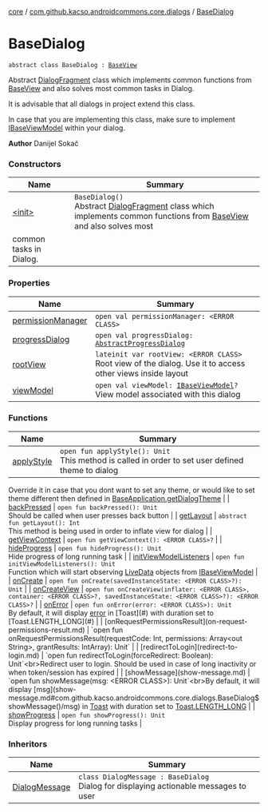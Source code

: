 [core](../../index.md) / [com.github.kacso.androidcommons.core.dialogs](../index.md) / [BaseDialog](.)

# BaseDialog

`abstract class BaseDialog : `[`BaseView`](../../com.github.kacso.androidcommons.core.views/-base-view/index.md)

Abstract [DialogFragment](#) class which implements common functions from [BaseView](../../com.github.kacso.androidcommons.core.views/-base-view/index.md) and also solves most
common tasks in Dialog.

It is advisable that all dialogs in project extend this class.

In case that you are implementing this class, make sure to implement [IBaseViewModel](../../com.github.kacso.androidcommons.core.mvvm.viewmodels/-i-base-view-model/index.md) within your dialog.

**Author**
Danijel Sokač

### Constructors

| Name | Summary |
|---|---|
| [&lt;init&gt;](-init-.md) | `BaseDialog()`<br>Abstract [DialogFragment](#) class which implements common functions from [BaseView](../../com.github.kacso.androidcommons.core.views/-base-view/index.md) and also solves most
common tasks in Dialog. |

### Properties

| Name | Summary |
|---|---|
| [permissionManager](permission-manager.md) | `open val permissionManager: <ERROR CLASS>` |
| [progressDialog](progress-dialog.md) | `open val progressDialog: `[`AbstractProgressDialog`](../-abstract-progress-dialog/index.md) |
| [rootView](root-view.md) | `lateinit var rootView: <ERROR CLASS>`<br>Root view of the dialog. Use it to access other views inside layout |
| [viewModel](view-model.md) | `open val viewModel: `[`IBaseViewModel`](../../com.github.kacso.androidcommons.core.mvvm.viewmodels/-i-base-view-model/index.md)`?`<br>View model associated with this dialog |

### Functions

| Name | Summary |
|---|---|
| [applyStyle](apply-style.md) | `open fun applyStyle(): Unit`<br>This method is called in order to set user defined theme to dialog
Override it in case that you dont want to set any theme, or would like to set
theme different then defined in [BaseApplication.getDialogTheme](../../com.github.kacso.androidcommons.core/-base-application/get-dialog-theme.md) |
| [backPressed](back-pressed.md) | `open fun backPressed(): Unit`<br>Should be called when user presses back button |
| [getLayout](get-layout.md) | `abstract fun getLayout(): Int`<br>This method is being used in order to inflate view for dialog |
| [getViewContext](get-view-context.md) | `open fun getViewContext(): <ERROR CLASS>?` |
| [hideProgress](hide-progress.md) | `open fun hideProgress(): Unit`<br>Hide progress of long running task |
| [initViewModelListeners](init-view-model-listeners.md) | `open fun initViewModelListeners(): Unit`<br>Function which will start observing [LiveData](#) objects from [IBaseViewModel](../../com.github.kacso.androidcommons.core.mvvm.viewmodels/-i-base-view-model/index.md) |
| [onCreate](on-create.md) | `open fun onCreate(savedInstanceState: <ERROR CLASS>?): Unit` |
| [onCreateView](on-create-view.md) | `open fun onCreateView(inflater: <ERROR CLASS>, container: <ERROR CLASS>?, savedInstanceState: <ERROR CLASS>?): <ERROR CLASS>?` |
| [onError](on-error.md) | `open fun onError(error: <ERROR CLASS>): Unit`<br>By default, it will display [error](on-error.md#com.github.kacso.androidcommons.core.dialogs.BaseDialog$onError()/error) in [Toast](#) with duration set to [Toast.LENGTH_LONG](#) |
| [onRequestPermissionsResult](on-request-permissions-result.md) | `open fun onRequestPermissionsResult(requestCode: Int, permissions: Array<out String>, grantResults: IntArray): Unit` |
| [redirectToLogin](redirect-to-login.md) | `open fun redirectToLogin(forceRedirect: Boolean): Unit`<br>Redirect user to login.
Should be used in case of long inactivity or when token/session has expired |
| [showMessage](show-message.md) | `open fun showMessage(msg: <ERROR CLASS>): Unit`<br>By default, it will display [msg](show-message.md#com.github.kacso.androidcommons.core.dialogs.BaseDialog$showMessage()/msg) in [Toast](#) with duration set to [Toast.LENGTH_LONG](#) |
| [showProgress](show-progress.md) | `open fun showProgress(): Unit`<br>Display progress for long running tasks |

### Inheritors

| Name | Summary |
|---|---|
| [DialogMessage](../-dialog-message/index.md) | `class DialogMessage : BaseDialog`<br>Dialog for displaying actionable messages to user |
